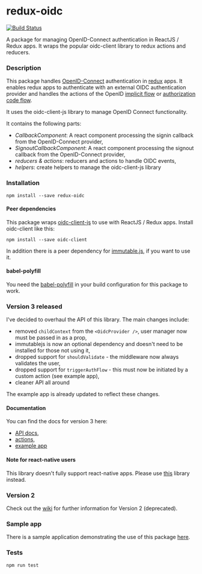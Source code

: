 # redux-oidc
[![Build Status](https://travis-ci.org/maxmantz/redux-oidc.svg?branch=master)](https://travis-ci.org/maxmantz/redux-oidc)

A package for managing OpenID-Connect authentication in ReactJS / Redux apps. It wraps the popular oidc-client library to redux actions and reducers.

### Description

This package handles [OpenID-Connect](http://openid.net/connect/) authentication in [redux](http://redux.js.org/) apps. It enables redux apps to authenticate with an external OIDC authentication provider and handles the actions of the OpenID [implicit flow](http://openid.net/specs/openid-connect-implicit-1_0.html) or [authorization code flow](https://developer.okta.com/blog/2018/04/10/oauth-authorization-code-grant-type).

It uses the oidc-client-js library to manage OpenID Connect functionality.

It contains the following parts:
- *CallbackComponent*: A react component processing the signin callback from the OpenID-Connect provider,
- *SignoutCallbackComponent*: A react component processing the signout callback from the OpenID-Connect provider,
- *reducers & actions*: reducers and actions to handle OIDC events,
- *helpers*: create helpers to manage the oidc-client-js library

### Installation
`npm install --save redux-oidc`

#### Peer dependencies
This package wraps [oidc-client-js](https://github.com/IdentityModel/oidc-client-js) to use with ReactJS / Redux apps.
Install oidc-client like this:

`npm install --save oidc-client`

In addition there is a peer dependency for [immutable.js](https://facebook.github.io/immutable-js/), if you want to use it.

#### babel-polyfill
You need the [babel-polyfill](https://babeljs.io/docs/usage/polyfill/) in your build configuration for this package to work.


### Version 3 released
I've decided to overhaul the API of this library. The main changes include:
- removed `childContext` from the `<OidcProvider />`, user manager now must be passed in as a prop,
- immutablejs is now an optional dependency and doesn't need to be installed for those not using it,
- dropped support for `shouldValidate` - the middleware now always validates the user,
- dropped support for `triggerAuthFlow` - this must now be initiated by a custom action (see example app),
- cleaner API all around

The example app is already updated to reflect these changes.

#### Documentation
You can find the docs for version 3 here:
- [API docs](docs/API.md),
- [actions](docs/Actions.md),
- [example app](https://github.com/maxmantz/redux-oidc-example)

#### Note for react-native users
This library doesn't fully support react-native apps. Please use [this](https://github.com/FormidableLabs/react-native-app-auth) library instead.

### Version 2

Check out the [wiki](https://github.com/maxmantz/redux-oidc/wiki) for further information for Version 2 (deprecated).

### Sample app
There is a sample application demonstrating the use of this package [here](https://github.com/maxmantz/redux-oidc-example).

### Tests
`npm run test`
